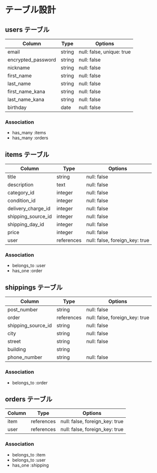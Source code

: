# テーブル設計

## users テーブル

| Column             | Type   | Options     |
| ------------------ | ------ | ----------- |
| email              | string | null: false, unique: true |
| encrypted_password | string | null: false |
| nickname           | string | null: false |
| first_name         | string | null: false |
| last_name          | string | null: false |
| first_name_kana    | string | null: false |
| last_name_kana     | string | null: false |
| birthday           | date   | null: false |

### Association

- has_many :items
- has_many :orders

## items テーブル

| Column             | Type       | Options        |
| ------------------ | ---------- | -------------- |
| title              | string     | null: false    |
| description        | text       | null: false    |
| category_id        | integer    | null: false    |
| condition_id       | integer    | null: false    |
| delivery_charge_id | integer    | null: false    |
| shipping_source_id | integer    | null: false    |
| shipping_day_id    | integer    | null: false    |
| price              | integer    | null: false    |
| user               | references | null: false, foreign_key: true |


### Association

- belongs_to :user
- has_one :order


## shippings テーブル

| Column             | Type       | Options      |
| ------------------ | ---------- | ------------------------------ |
| post_number        | string     | null: false  |
| order           | references | null: false, foreign_key: true |
| shipping_source_id | string     | null: false  |
| city               | string     | null: false  |
| street             | string     | null: false  |
| building           | string     |              |
| phone_number       | string     | null: false  |



### Association

- belongs_to :order

## orders テーブル

| Column             | Type       | Options                        |
| ------------------ | ---------- | ------------------------------ |
| item               | references | null: false, foreign_key: true |
| user               | references | null: false, foreign_key: true |




### Association

- belongs_to :item
- belongs_to :user
- has_one :shipping
